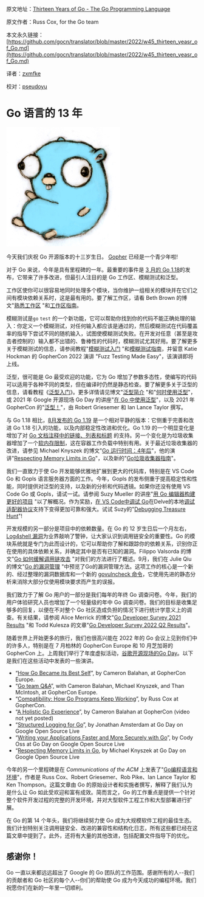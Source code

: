 原文地址：[Thirteen Years of Go - The Go Programming Language](https://go.dev/blog/13years)

原文作者：Russ Cox, for the Go team

本文永久链接：[https://github.com/gocn/translator/blob/master/2022/w45_thirteen_yeasr_of_Go.md](https://github.com/gocn/translator/blob/master/2022/w45_thirteen_yeasr_of_Go.md)

译者：[zxmfke](https://github.com/zxmfke)

校对：[pseudoyu](https://github.com/pseudoyu)

# Go 语言的 13 年

![](../static/images/2022/w45_thirteen_years_of_Go\gopherbelly300.jpg)

今天我们庆祝 Go 开源版本的十三岁生日。 [Gopher](https://go.dev/doc/gopher) 已经是一个青少年啦!

对于 Go 来说，今年是具有里程碑的一年。最重要的事件是 [3 月的 Go 1.18](https://go.dev/blog/go1.18)的发布，它带来了许多改进，但最引人注目的是 Go 工作区、模糊测试和泛型。

工作区使你可以很容易地同时处理多个模块，当你维护一组相关的模块并在它们之间有模块依赖关系时，这是最有用的。要了解工作区，请看 Beth Brown 的博文"[熟悉工作区](https://go.dev/blog/get-familiar-with-workspaces) "和[工作区指南](https://go.dev/ref/mod#workspaces)。

模糊测试是`go` `test` 的一个新功能，它可以帮助你找到你的代码不能正确处理的输入：你定义一个模糊测试，对任何输入都应该是通过的，然后模糊测试在代码覆盖率的指导下尝试不同的随机输入，试图使模糊测试失败。在开发对任意（甚至是攻击者控制的）输入都不出错的、鲁棒性的代码时，模糊测试尤其好用。要了解更多关于模糊测试的信息，请参阅教程"[模糊测试入门](https://go.dev/doc/tutorial/fuzz) "和[模糊测试指南](https://go.dev/security/fuzz/)，并留意 Katie Hockman 的 GopherCon 2022 演讲 "Fuzz Testing Made Easy"，该演讲即将上线。

泛型，很可能是 Go 最受欢迎的功能，它为 Go 增加了参数多态性，使编写的代码可以适用于各种不同的类型，但在编译时仍然是静态检查。要了解更多关于泛型的信息，请看教程《[泛型入门](https://go.dev/doc/tutorial/generics)》。更多详情请见博文"[泛型简介](https://go.dev/blog/intro-generics) "和"[何时使用泛型](https://go.dev/blog/when-generics)"，或 2021 年 Google 开源现场 Go Day 的讲座"[在 Go 中使用泛型](https://www.youtube.com/watch?v=nr8EpUO9jhw)"，以及 2021 年 GopherCon 的"[泛型！](https://www.youtube.com/watch?v=Pa_e9EeCdy8)"，由 Robert Griesemer 和 Ian Lance Taylor 撰写。

与 Go 1.18 相比，[8月发布的 Go 1.19](https://go.dev/blog/go1.19) 是一个相对平静的版本：它侧重于完善和改进 Go 1.18 引入的功能，以及内部稳定性改进和优化。Go 1.19 的一个明显变化是增加了对 [Go 文档注释中的链接、列表和标题](https://go.dev/doc/comment) 的支持。另一个变化是为垃圾收集器增加了一个[软内存限制](https://go.dev/doc/go1.19#runtime)，这在容器工作负载中特别有用。关于最近垃圾收集器的改进，请参见 Michael Knyszek 的博文"[Go 运行时间：4年后](https://go.dev/blog/go119runtime)"，他的演讲"[Respecting Memory Limits in Go](https://www.youtube.com/watch?v=07wduWyWx8M&list=PLtoVuM73AmsJjj5tnZ7BodjN_zIvpULSx)"，以及新的"[Go垃圾收集器指南](https://go.dev/doc/gc-guide)"。

我们一直致力于使 Go 开发能够优雅地扩展到更大的代码库，特别是在 VS Code Go 和 Gopls 语言服务器方面的工作。今年，Gopls 的发布侧重于提高稳定性和性能，同时提供对泛型的支持，以及新的分析和代码透镜。如果你还没有使用 VS Code Go 或 Gopls，请试一试。请参阅 Suzy Mueller 的讲座"[用 Go 编辑器构建更好的项目](https://www.youtube.com/watch?v=jMyzsp2E_0U) "以了解概况。作为奖励，[在 VS Code中调试 Go](https://go.dev/s/vscode-go-debug)在Delve的本地[调试适配器协议](https://microsoft.github.io/debug-adapter-protocol/)支持下变得更加可靠和强大。试试 Suzy的"[Debugging Treasure Hunt](https://www.youtube.com/watch?v=ZPIPPRjwg7Q)"!

开发规模的另一部分是项目中的依赖数量。在 Go 的 12 岁生日后一个月左右，[Log4shell 漏洞](https://en.wikipedia.org/wiki/Log4Shell)为业界敲响了警钟，让大家认识到调用链安全的重要性。Go 的模块系统就是专门为此而设计的，它可以帮助你了解和跟踪你的依赖关系，识别你正在使用的具体依赖关系，并确定其中是否有已知的漏洞。Filippo Valsorda 的博文"[Go 如何缓解调用链攻击](https://go.dev/blog/supply-chain) "对我们的方法进行了概述。9月，我们在 Julie Qiu 的博文"[Go 的漏洞管理](https://go.dev/blog/vuln) "中预览了Go的漏洞管理方法。这项工作的核心是一个新的、经过整理的漏洞数据库和一个新的 [govulncheck 命令](https://pkg.go.dev/golang.org/x/vuln/cmd/govulncheck)，它使用先进的静态分析来消除大部分仅使用模块要求而产生的误报。

我们致力于了解 Go 用户的一部分是我们每年的年终 Go 调查问卷。今年，我们的用户体验研究人员也增加了一个轻量级的年中 Go 调查问卷。我们的目标是收集足够多的回复，以便在不对整个 Go 社区造成负担的情况下进行统计学意义上的调查。有关结果，请参阅 Alice Merrick 的博文"[Go Developer Survey 2021 Results](https://go.dev/blog/survey2021-results) "和 Todd Kulesza 的文章"[Go Developer Survey 2022 Q2 Results](https://go.dev/blog/survey2022-q2-results)"。

随着世界上开始更多的旅行，我们也很高兴能在 2022 年的 Go 会议上见到你们中的许多人，特别是在 7 月柏林的 GopherCon Europe 和 10 月芝加哥的 GopherCon 上。上周我们举行了年度虚拟活动，[谷歌开源现场的Go Day](https://opensourcelive.withgoogle.com/events/go-day-2022)。以下是我们在这些活动中发表的一些演讲。

- “[How Go Became its Best Self](https://www.youtube.com/watch?v=vQm_whJZelc)”, by Cameron Balahan, at GopherCon Europe.
- “[Go team Q&A](https://www.youtube.com/watch?v=KbOTTU9yEpI)”, with Cameron Balahan, Michael Knyszek, and Than McIntosh, at GopherCon Europe.
- “[Compatibility: How Go Programs Keep Working](https://www.youtube.com/watch?v=v24wrd3RwGo)”, by Russ Cox at GopherCon.
- “[A Holistic Go Experience](https://www.gophercon.com/agenda/session/998660)”, by Cameron Balahan at GopherCon (video not yet posted)
- “[Structured Logging for Go](https://opensourcelive.withgoogle.com/events/go-day-2022/watch?talk=talk2)”, by Jonathan Amsterdam at Go Day on Google Open Source Live
- “[Writing your Applications Faster and More Securely with Go](https://opensourcelive.withgoogle.com/events/go-day-2022/watch?talk=talk3)”, by Cody Oss at Go Day on Google Open Source Live
- “[Respecting Memory Limits in Go](https://opensourcelive.withgoogle.com/events/go-day-2022/watch?talk=talk4), by Michael Knyszek at Go Day on Google Open Source Live

今年的另一个里程碑是在 *Communications of the ACM* 上发表了"[Go编程语言和环境](https://cacm.acm.org/magazines/2022/5/260357-the-go-programming-language-and-environment/fulltext)"，作者是 Russ Cox、Robert Griesemer、Rob Pike、Ian Lance Taylor 和 Ken Thompson。这篇文章由 Go 的原始设计者和实施者撰写，解释了我们认为是什么让 Go 如此受欢迎和富有成效。简而言之，Go 的工作重点是提供一个针对整个软件开发过程的完整的开发环境，并对大型软件工程工作和大型部署进行扩展。

在 Go 的第 14 个年头，我们将继续努力使 Go 成为大规模软件工程的最佳生态。我们计划特别关注调用链安全、改进的兼容性和结构化日志，所有这些都已经在这篇文章中提到了。此外，还将有大量的其他改进，包括配置文件指导下的优化。

## 感谢你！

Go 一直以来都远远超出了 Google 的 Go 团队的工作范围。感谢所有的人--我们的贡献者和 Go 社区的每个人--你们的帮助使 Go 成为今天成功的编程环境。我们祝愿你们在新的一年里一切顺利。
